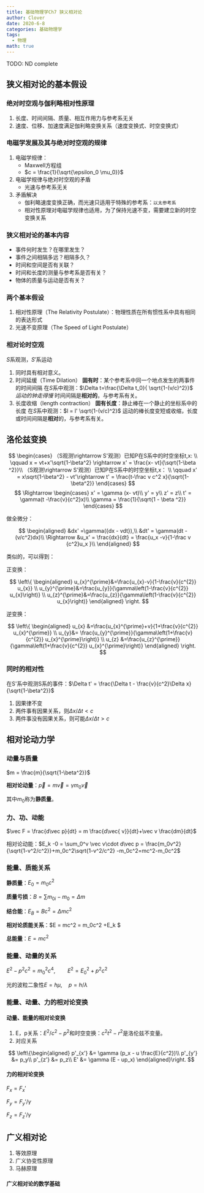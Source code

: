```yaml
---
title: 基础物理学Ch7 狭义相对论
author: Clover
date: 2020-6-8
categories: 基础物理学
tags:
  - 物理
math: true
---
```


TODO: ND complete

<!-- more -->
## 狭义相对论的基本假设

### 绝对时空观与伽利略相对性原理

1. 长度、时间间隔、质量、相互作用力与参考系无关
2. 速度、位移、加速度满足伽利略变换关系（速度变换式、时空变换式）

### 电磁学发展及其与绝对时空观的规律

1. 电磁学规律：
   + Maxwell方程组
   + $c = \frac{1}{\sqrt{\epsilon_0 \mu_0}}$
2. 电磁学规律与绝对时空观的矛盾
   + 光速与参考系无关
3. 矛盾解决
   + 伽利略速度变换正确，而光速只适用于特殊的参考系：`以太参考系`
   + 相对性原理对电磁学规律也适用，为了保持光速不变，需要建立新的时空变换关系

### 狭义相对论的基本内容

+ 事件何时发生？在哪里发生？
+ 事件之间相隔多远？相隔多久？
+ 时间和空间是否有关联？
+ 时间和长度的测量与参考系是否有关？
+ 物体的质量与运动是否有关？

### 两个基本假设

1. 相对性原理（The Relativity Postulate）：物理性质在所有惯性系中具有相同的表达形式
2. 光速不变原理（The Speed of Light Postulate）

### 相对论时空观

$S$系观测，$S'$系运动

1. 同时具有相对意义。
2. 时间延缓（Time Dilation）
   **固有时**：某个参考系中同一个地点发生的两事件的时间间隔
   在$S$系中观测：$\Delta t=\frac{\Delta t_0}{ \sqrt{1-(v/c)^2}}$
   *运动的钟走得慢*
   时间间隔是**相对的**，与参考系有关。
3. 长度收缩（length contraction）
   **固有长度**：静止棒在一个静止的坐标系中的长度
   在$S$系中观测：$l = l' \sqrt{1-(v/c)^2}$
   运动的棒长度变短或收缩，长度或时间间隔是**相对**的，与参考系有关。

## 洛伦兹变换

$$
\begin{cases}
    （S观测\rightarrow S'观测）已知P在S系中的时空坐标t,x:
    \\ \qquad x = vt+x'\sqrt{1-\beta^2} \rightarrow x' = \frac{x- vt}{\sqrt{1-\beta ^2}}\\
    （S观测\rightarrow S'观测）已知P在S系中的时空坐标t,x：
    \\ \qquad x' = x\sqrt{1-\beta^2} - vt'\rightarrow t' = \frac{t-\frac v c^2 x}{\sqrt{1-\beta^2}}
\end{cases}
$$
$$
\Rightarrow
\begin{cases}
    x' = \gamma (x- vt)\\
    y' = y\\
    z' = z\\
    t' = \gamma(t -\frac{v}{c^2}x)\\
    \gamma = \frac{1}{\sqrt{1 - \beta ^2}}
\end{cases}
$$

做全微分：

$$
\begin{aligned}
   &dx' =\gamma({dx - vdt}),\\
   &dt' = \gamma(dt - (v/c^2)dx)\\
   \Rightarrow &u_x' = \frac{dx}{dt} = \frac{u_x -v}{1-\frac v {c^2}u_x }\\
\end{aligned}
$$

类似的，可以得到：

正变换：

$$
\left\{
   \begin{aligned}
      u_{x}^{\prime}&=\frac{u_{x}-v}{1-\frac{v}{c^{2}} u_{x}} \\
      u_{y}^{\prime}&=\frac{u_{y}}{\gamma\left(1-\frac{v}{c^{2}} u_{x}\right)} \\
      u_{z}^{\prime}&=\frac{u_{z}}{\gamma\left(1-\frac{v}{c^{2}} u_{x}\right)}
   \end{aligned}
\right.
$$

逆变换：

$$
\left\{
   \begin{aligned}
      u_{x} &=\frac{u_{x}^{\prime}+v}{1+\frac{v}{c^{2}} u_{x}^{\prime}} \\
      u_{y}&= \frac{u_{y}^{\prime}}{\gamma\left(1+\frac{v}{c^{2}} u_{x}^{\prime}\right)} \\
      u_{z} &=\frac{u_{z}^{\prime}}{\gamma\left(1+\frac{v}{c^{2}} u_{x}^{\prime}\right)}
   \end{aligned}
\right.
$$

### 同时的相对性

在S'系中观测S系的事件：$\Delta t' = \frac{\Delta t - \frac{v}{c^2}\Delta x}{\sqrt{1-\beta^2}}$

1. 因果律不变
2. 两件事有因果关系，则$\Delta x/ \Delta t<c$
3. 两件事没有因果关系，则可能$\Delta x /\Delta t > c$

## 相对论动力学

### 动量与质量

$m = \frac{m}{\sqrt{1-\beta^2}}$

**相对论动量**：$\vec p = m\vec v = \gamma m_0\vec v$

其中$m_0$称为**静质量**。

### 力、功、动能

$\vec F = \frac{d\vec p}{dt} = m \frac{d\vec{ v}}{dt}+\vec v \frac{dm}{dt}$

相对论动能：$E_k -0 = \sum_0^v \vec v\cdot d\vec p = \frac{m_0v^2}{\sqrt{1-v^2/c^2}}+m_0c^2\sqrt{1-v^2/c^2} -m_0c^2=mc^2-m_0c^2$

### 能量、质能关系

**静质量**：$E_0 = m_0c^2$

**质量亏损**：$B = \sum m_{0i} -m_0 = \Delta m$

**结合能**：$E_B = Bc^2=\Delta m c^2$

**相对论质能关系**：$E = mc^2 = m_0c^2 +E_k $

**总能量**：$E = mc^2$

### 能量、动量的关系

$E^2-p^2c^2 = m_0^2 c^4,\qquad E^2 = E_0^2 +p^2c^2$

光的波粒二象性$E = h\mu ,\quad p = h/\lambda$

### 能量、动量、力的相对论变换

#### 动量、能量的相对论变换

1. E，p关系：$E^2/c^2 - p^2$和时空变换：$c^2t^2 -r^2$是洛伦兹不变量。
2. 对应关系

$$
\left\{\begin{aligned}
   p'_{x'} &= \gamma (p_x - u \frac{E}{c^2})\\
   p'_{y'} &= p_y\\
   p'_{z'} &= p_z\\
   E' &= \gamma (E - up_x)
\end{aligned}\right.
$$

#### 力的相对论变换

$F_x =F_x'$

$F_y = F_y' /\gamma$

$F_z = F_z' /\gamma$

## 广义相对论

1. 等效原理
2. 广义协变性原理
3. 马赫原理

#### 广义相对论的数学基础
